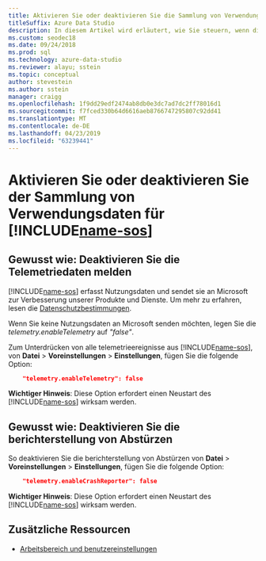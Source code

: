 ```yaml
---
title: Aktivieren Sie oder deaktivieren Sie die Sammlung von Verwendungsdaten und berichterstellung von Abstürzen
titleSuffix: Azure Data Studio
description: In diesem Artikel wird erläutert, wie Sie steuern, wenn die nutzungs- und Absturzberichten Berichtsdaten gesammelt und an Microsoft gesendet.
ms.custom: seodec18
ms.date: 09/24/2018
ms.prod: sql
ms.technology: azure-data-studio
ms.reviewer: alayu; sstein
ms.topic: conceptual
author: stevestein
ms.author: sstein
manager: craigg
ms.openlocfilehash: 1f9dd29edf2474ab8db0e3dc7ad7dc2ff78016d1
ms.sourcegitcommit: f7fced330b64d6616aeb8766747295807c92dd41
ms.translationtype: MT
ms.contentlocale: de-DE
ms.lasthandoff: 04/23/2019
ms.locfileid: "63239441"
---
```

# <a name="enable-or-disable-usage-data-collection-for-includename-sosincludesname-sos-shortmd"></a>Aktivieren Sie oder deaktivieren Sie der Sammlung von Verwendungsdaten für [!INCLUDE[name-sos](../includes/name-sos-short.md)]

## <a name="how-to-disable-telemetry-reporting"></a>Gewusst wie: Deaktivieren Sie die Telemetriedaten melden

[!INCLUDE[name-sos](../includes/name-sos-short.md)] erfasst Nutzungsdaten und sendet sie an Microsoft zur Verbesserung unserer Produkte und Dienste. Um mehr zu erfahren, lesen die [Datenschutzbestimmungen](https://go.microsoft.com/fwlink/?LinkID=528096&clcid=0x409).

Wenn Sie keine Nutzungsdaten an Microsoft senden möchten, legen Sie die *telemetry.enableTelemetry* auf *"false"*.

Zum Unterdrücken von alle telemetrieereignisse aus [!INCLUDE[name-sos](../includes/name-sos-short.md)], von **Datei** > **Voreinstellungen** > **Einstellungen**, fügen Sie die folgende Option:

```json
    "telemetry.enableTelemetry": false
```

**Wichtiger Hinweis**: Diese Option erfordert einen Neustart des [!INCLUDE[name-sos](../includes/name-sos-short.md)] wirksam werden. 

## <a name="how-to-disable-crash-reporting"></a>Gewusst wie: Deaktivieren Sie die berichterstellung von Abstürzen

So deaktivieren Sie die berichterstellung von Abstürzen von **Datei** > **Voreinstellungen** > **Einstellungen**, fügen Sie die folgende Option:

```json
    "telemetry.enableCrashReporter": false
```

**Wichtiger Hinweis**: Diese Option erfordert einen Neustart des [!INCLUDE[name-sos](../includes/name-sos-short.md)] wirksam werden.

## <a name="additional-resources"></a>Zusätzliche Ressourcen
- [Arbeitsbereich und benutzereinstellungen](settings.md)
